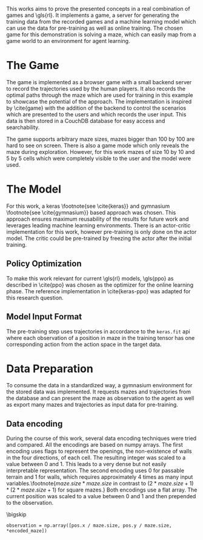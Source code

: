 This works aims to prove the presented concepts in a real combination of games and \gls{rl}.
It implements a game, a server for generating the training data from the recorded games and a machine learning model 
which can use the data for pre-training as well as online training.
The chosen game for this demonstration is solving a maze, which can easily map from a game world to an environment for agent learning.


# The Game
The game is implemented as a browser game with a small backend server to record the trajectories used by the human players.
It also records the optimal paths through the maze which are used for training in this example to showcase the potential of the approach.
The implementation is inspired by \cite{game} with the addition of the backend to control the scenarios which are presented to the users and which records the user input.
This data is then stored in a CouchDB database for easy access and searchability.

The game supports arbitrary maze sizes, mazes bigger than 100 by 100 are hard to see on screen.
There is also a game mode which only reveals the maze during exploration. 
However, for this work mazes of size 10 by 10 and 5 by 5 cells which were completely visible to the user and the model were used.



# The Model
For this work, a keras \footnote{see \cite{keras}} and gymnasium \footnote{see \cite{gymnasium}} based approach was chosen. 
This approach ensures maximum reusability of the results for future work and leverages leading machine learning environments.
There is an actor-critic implementation for this work, however pre-training is only done on the actor model.
The critic could be pre-trained by freezing the actor after the initial training.

## Policy Optimization
To make this work relevant for current \gls{rl} models, \gls{ppo} as described in \cite{ppo} was chosen as the optimizer
for the online learning phase.
The reference implementation in \cite{keras-ppo} was adapted for this research question.

## Model Input Format
The pre-training step uses trajectories in accordance to the `keras.fit` api where each observation of a position in maze
in the training tensor has one corresponding action from the action space in the target data.


# Data Preparation
To consume the data in a standardized way, a gymnasium environment for the stored data was implemented.
It requests mazes and trajectories from the database and can present the maze as observation to the agent as well as 
export many mazes and trajectories as input data for pre-training.


## Data encoding
During the course of this work, several data encoding techniques were tried and compared.
All the encodings are based on numpy arrays.
The first encoding uses flags to represent the openings, the non-existence of walls in the four directions, of each cell. 
The resulting integer was scaled to a value between 0 and 1.
This leads to a very dense but not easily interpretable representation.
The second encoding uses 0 for passable terrain and 1 for walls, which requires approximately 4 times as many input 
variables.\footnote{$maze.size * maze.size$ in contrast to $(2 * maze.size + 1) * (2 * maze.size + 1)$ for square mazes.}
Both encodings use a flat array.
The current position was scaled to a value between 0 and 1 and then prepended to the observation.

\bigskip
```{#obs .python caption="Observation encoding with numpy."}
observation = np.array([pos.x / maze.size, pos.y / maze.size, *encoded_maze])
```
